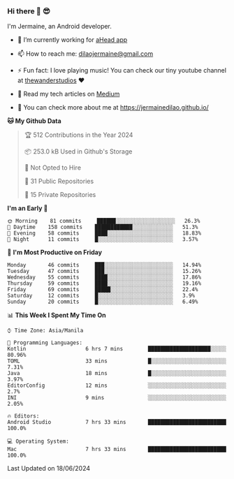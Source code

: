### Hi there 👋 😎
I'm Jermaine, an Android developer.

- 🔭 I’m currently working for [aHead app](https://www.ahead-app.com/)

- 📫 How to reach me: dilaojermaine@gmail.com

- ⚡ Fun fact: I love playing music! You can check our tiny youtube channel at [thewanderstudios](https://www.youtube.com/thewanderstudios) ♥️

- 📖 Read my tech articles on [Medium](https://jermainedilao.medium.com/)

- 👀 You can check more about me at https://jermainedilao.github.io/

<!--
**jermainedilao/jermainedilao** is a ✨ _special_ ✨ repository because its `README.md` (this file) appears on your GitHub profile.

Here are some ideas to get you started:

- 🔭 I’m currently working on ...
- 🌱 I’m currently learning ...
- 👯 I’m looking to collaborate on ...
- 🤔 I’m looking for help with ...
- 💬 Ask me about ...
- 📫 How to reach me: ...
- 😄 Pronouns: ...
- ⚡ Fun fact: ...
-->

<!--START_SECTION:waka-->
**🐱 My Github Data** 

> 🏆 512 Contributions in the Year 2024
 > 
> 📦 253.0 kB Used in Github's Storage 
 > 
> 🚫 Not Opted to Hire
 > 
> 📜 31 Public Repositories 
 > 
> 🔑 15 Private Repositories  
 > 
**I'm an Early 🐤** 

```text
🌞 Morning    81 commits     ██████░░░░░░░░░░░░░░░░░░░   26.3% 
🌆 Daytime    158 commits    ████████████░░░░░░░░░░░░░   51.3% 
🌃 Evening    58 commits     ████░░░░░░░░░░░░░░░░░░░░░   18.83% 
🌙 Night      11 commits     █░░░░░░░░░░░░░░░░░░░░░░░░   3.57%

```
📅 **I'm Most Productive on Friday** 

```text
Monday       46 commits     ███░░░░░░░░░░░░░░░░░░░░░░   14.94% 
Tuesday      47 commits     ███░░░░░░░░░░░░░░░░░░░░░░   15.26% 
Wednesday    55 commits     ████░░░░░░░░░░░░░░░░░░░░░   17.86% 
Thursday     59 commits     ████░░░░░░░░░░░░░░░░░░░░░   19.16% 
Friday       69 commits     █████░░░░░░░░░░░░░░░░░░░░   22.4% 
Saturday     12 commits     █░░░░░░░░░░░░░░░░░░░░░░░░   3.9% 
Sunday       20 commits     █░░░░░░░░░░░░░░░░░░░░░░░░   6.49%

```


📊 **This Week I Spent My Time On** 

```text
⌚︎ Time Zone: Asia/Manila

💬 Programming Languages: 
Kotlin                   6 hrs 7 mins        ████████████████████░░░░░   80.96% 
TOML                     33 mins             █░░░░░░░░░░░░░░░░░░░░░░░░   7.31% 
Java                     18 mins             █░░░░░░░░░░░░░░░░░░░░░░░░   3.97% 
EditorConfig             12 mins             ░░░░░░░░░░░░░░░░░░░░░░░░░   2.7% 
INI                      9 mins              ░░░░░░░░░░░░░░░░░░░░░░░░░   2.05%

🔥 Editors: 
Android Studio           7 hrs 33 mins       █████████████████████████   100.0%

💻 Operating System: 
Mac                      7 hrs 33 mins       █████████████████████████   100.0%

```


 Last Updated on 18/06/2024
<!--END_SECTION:waka-->

